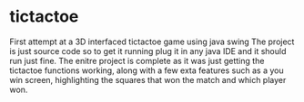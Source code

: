 # tictactoe
First attempt at a 3D interfaced tictactoe game using java swing
The project is just source code so to get it running plug it in any java IDE and it should run just fine.
The enitre project is complete as it was just getting the tictactoe functions working, along with a few exta features such as a you win screen, highlighting the squares that won the match and which player won. 
